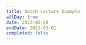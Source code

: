 ```yaml
---
title: Watch Lecture Example
allDay: true
date: 2023-02-28
endDate: 2023-03-01
completed: false
---
```

